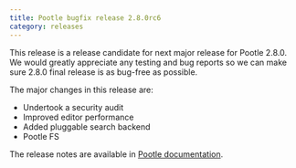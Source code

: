 ```yaml
---
title: Pootle bugfix release 2.8.0rc6
category: releases
---
```


This release is a release candidate for next major release for Pootle 2.8.0. We would greatly appreciate any testing and bug reports so we can make sure 2.8.0 final release is as bug-free as possible.

The major changes in this release are:

- Undertook a security audit
- Improved editor performance
- Added pluggable search backend
- Pootle FS

The release notes are available in [Pootle documentation](http://docs.translatehouse.org/projects/pootle/en/latest/releases/2.8.0.html).
